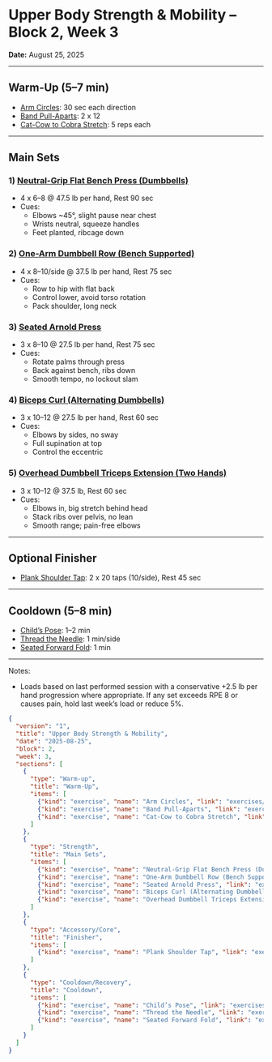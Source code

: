 # Upper Body Strength & Mobility – Block 2, Week 3
**Date:** August 25, 2025

---

## Warm-Up (5–7 min)
- [Arm Circles](../exercises/arm_circles.md): 30 sec each direction
- [Band Pull-Aparts](../exercises/band_pull_aparts.md): 2 x 12
- [Cat-Cow to Cobra Stretch](../exercises/cat_cow_to_cobra_stretch.md): 5 reps each

---

## Main Sets

### 1) [Neutral-Grip Flat Bench Press (Dumbbells)](../exercises/neutral_grip_flat_bench_press.md)
- 4 x 6–8 @ 47.5 lb per hand, Rest 90 sec
- Cues:
  - Elbows ~45°, slight pause near chest
  - Wrists neutral, squeeze handles
  - Feet planted, ribcage down

### 2) [One-Arm Dumbbell Row (Bench Supported)](../exercises/one_arm_dumbbell_row.md)
- 4 x 8–10/side @ 37.5 lb per hand, Rest 75 sec
- Cues:
  - Row to hip with flat back
  - Control lower, avoid torso rotation
  - Pack shoulder, long neck

### 3) [Seated Arnold Press](../exercises/seated_arnold_press.md)
- 3 x 8–10 @ 27.5 lb per hand, Rest 75 sec
- Cues:
  - Rotate palms through press
  - Back against bench, ribs down
  - Smooth tempo, no lockout slam

### 4) [Biceps Curl (Alternating Dumbbells)](../exercises/biceps_curl.md)
- 3 x 10–12 @ 27.5 lb per hand, Rest 60 sec
- Cues:
  - Elbows by sides, no sway
  - Full supination at top
  - Control the eccentric

### 5) [Overhead Dumbbell Triceps Extension (Two Hands)](../exercises/overhead_dumbbell_triceps_extension.md)
- 3 x 10–12 @ 37.5 lb, Rest 60 sec
- Cues:
  - Elbows in, big stretch behind head
  - Stack ribs over pelvis, no lean
  - Smooth range; pain-free elbows

---

## Optional Finisher
- [Plank Shoulder Tap](../exercises/plank_shoulder_tap.md): 2 x 20 taps (10/side), Rest 45 sec

---

## Cooldown (5–8 min)
- [Child’s Pose](../exercises/childs_pose.md): 1–2 min
- [Thread the Needle](../exercises/thread_the_needle.md): 1 min/side
- [Seated Forward Fold](../exercises/seated_forward_fold.md): 1 min

---

Notes:
- Loads based on last performed session with a conservative +2.5 lb per hand progression where appropriate. If any set exceeds RPE 8 or causes pain, hold last week’s load or reduce 5%.

```json session-structure
{
  "version": "1",
  "title": "Upper Body Strength & Mobility",
  "date": "2025-08-25",
  "block": 2,
  "week": 3,
  "sections": [
    {
      "type": "Warm-up",
      "title": "Warm-Up",
      "items": [
        {"kind": "exercise", "name": "Arm Circles", "link": "exercises/arm_circles.md", "prescription": {"timeSeconds": 60}},
        {"kind": "exercise", "name": "Band Pull-Aparts", "link": "exercises/band_pull_aparts.md", "prescription": {"sets": 2, "reps": 12}},
        {"kind": "exercise", "name": "Cat-Cow to Cobra Stretch", "link": "exercises/cat_cow_to_cobra_stretch.md", "prescription": {"reps": 5}}
      ]
    },
    {
      "type": "Strength",
      "title": "Main Sets",
      "items": [
        {"kind": "exercise", "name": "Neutral-Grip Flat Bench Press (Dumbbells)", "link": "exercises/neutral_grip_flat_bench_press.md", "prescription": {"sets": 4, "reps": "6–8", "weight": "47.5 lb per hand", "restSeconds": 90}},
        {"kind": "exercise", "name": "One-Arm Dumbbell Row (Bench Supported)", "link": "exercises/one_arm_dumbbell_row.md", "prescription": {"sets": 4, "reps": "8–10/side", "weight": "37.5 lb per hand", "restSeconds": 75}},
        {"kind": "exercise", "name": "Seated Arnold Press", "link": "exercises/seated_arnold_press.md", "prescription": {"sets": 3, "reps": "8–10", "weight": "27.5 lb per hand", "restSeconds": 75}},
        {"kind": "exercise", "name": "Biceps Curl (Alternating Dumbbells)", "link": "exercises/biceps_curl.md", "prescription": {"sets": 3, "reps": "10–12", "weight": "27.5 lb per hand", "restSeconds": 60}},
        {"kind": "exercise", "name": "Overhead Dumbbell Triceps Extension (Two Hands)", "link": "exercises/overhead_dumbbell_triceps_extension.md", "prescription": {"sets": 3, "reps": "10–12", "weight": "37.5 lb", "restSeconds": 60}}
      ]
    },
    {
      "type": "Accessory/Core",
      "title": "Finisher",
      "items": [
        {"kind": "exercise", "name": "Plank Shoulder Tap", "link": "exercises/plank_shoulder_tap.md", "prescription": {"sets": 2, "reps": "20 taps", "restSeconds": 45}}
      ]
    },
    {
      "type": "Cooldown/Recovery",
      "title": "Cooldown",
      "items": [
        {"kind": "exercise", "name": "Child’s Pose", "link": "exercises/childs_pose.md", "prescription": {"timeSeconds": 60}},
        {"kind": "exercise", "name": "Thread the Needle", "link": "exercises/thread_the_needle.md", "prescription": {"timeSeconds": 60}},
        {"kind": "exercise", "name": "Seated Forward Fold", "link": "exercises/seated_forward_fold.md", "prescription": {"timeSeconds": 60}}
      ]
    }
  ]
}
```
